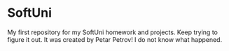 # SoftUni
My first repository for my SoftUni homework and projects.
Keep trying to figure it out.
It was created by Petar Petrov!
I do not know what happened.


